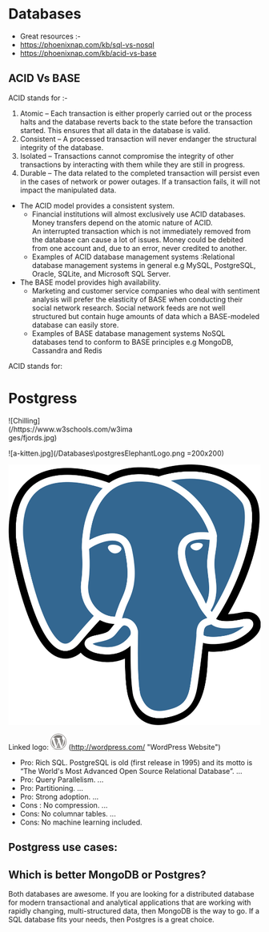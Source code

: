 # Databases


- Great resources :-
- https://phoenixnap.com/kb/sql-vs-nosql 
- https://phoenixnap.com/kb/acid-vs-base 

## ACID Vs BASE
ACID stands for :-  

1. Atomic – Each transaction is either properly carried out or the process halts and the database reverts back to the state before the transaction started. This ensures that all data in the database is valid.  
2. Consistent – A processed transaction will never endanger the structural integrity of the database.  
3.  Isolated – Transactions cannot compromise the integrity of other transactions by interacting with them while they are still in progress.  
4. Durable – The data related to the completed transaction will persist even in the cases of network or power outages. If a transaction fails, it will not impact the manipulated data.  


- The ACID model provides a consistent system.
    - Financial institutions will almost exclusively use ACID databases. Money transfers depend on the atomic nature of ACID.  
    An interrupted transaction which is not immediately removed from the database can cause a lot of issues. Money could be debited from one account and, due to an error, never credited to another. 
    - Examples of ACID database management systems :Relational database management systems in general e.g MySQL, PostgreSQL, Oracle, SQLite, and Microsoft SQL Server.  
- The BASE model provides high availability.  
    - Marketing and customer service companies who deal with sentiment analysis will prefer the elasticity of BASE when conducting their social network research. Social network feeds are not well structured but contain huge amounts of data which a BASE-modeled database can easily store.
    - Examples of BASE database management systems NoSQL databases tend to conform to BASE principles e.g MongoDB, Cassandra and Redis

ACID stands for:  


# Postgress   




<div style="width:50%">![Chilling](/https://www.w3schools.com/w3images/fjords.jpg)</div>  

![a-kitten.jpg](/Databases\postgresElephantLogo.png =200x200)

![postgresElephantLogo](/Databases\images\postgresElephantLogo.png)


Linked logo: ![alt text](/wordpress-logo-32.png)
(http://wordpress.com/ "WordPress Website")



- Pro: Rich SQL. PostgreSQL is old (first release in 1995) and its motto is “The World's Most Advanced Open Source Relational Database”. ...
- Pro: Query Parallelism. ...
- Pro: Partitioning. ...
- Pro: Strong adoption. ...
- Cons : No compression. ...
- Cons: No columnar tables. ...
- Cons: No machine learning included. 

## Postgress use cases:

## Which is better MongoDB or Postgres?

Both databases are awesome. If you are looking for a distributed database for modern transactional and analytical applications that are working with rapidly changing, multi-structured data, then MongoDB is the way to go. If a SQL database fits your needs, then Postgres is a great choice.